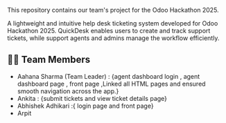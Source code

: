 This repository contains our team's project for the Odoo Hackathon 2025.

A lightweight and intuitive help desk ticketing system developed for Odoo Hackathon 2025. QuickDesk enables users to create and track support tickets, while support agents and admins manage the workflow efficiently.

## 👩‍💻 Team Members

- Aahana Sharma (Team Leader) : {agent dashboard login , agent dashboard page , front page ,Linked all HTML pages  and ensured smooth navigation across the app.}
- Ankita : {submit tickets and view ticket details page}
- Abhishek Adhikari :{ login page and front page}
- Arpit
